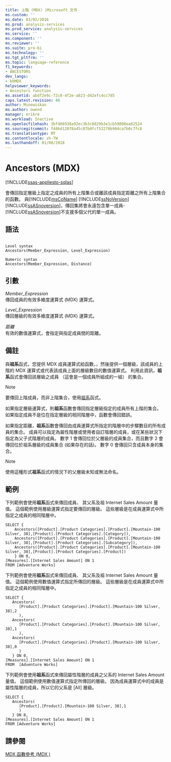 ```yaml
---
title: 上階 (MDX) |Microsoft 文件
ms.custom: ''
ms.date: 03/02/2016
ms.prod: analysis-services
ms.prod_service: analysis-services
ms.service: ''
ms.component: ''
ms.reviewer: ''
ms.suite: pro-bi
ms.technology: ''
ms.tgt_pltfrm: ''
ms.topic: language-reference
f1_keywords:
- ANCESTORS
dev_langs:
- kbMDX
helpviewer_keywords:
- Ancestors function
ms.assetid: abdf2e9c-72c8-4f2e-a823-d42efc4cc7d5
caps.latest.revision: 46
author: Minewiskan
ms.author: owend
manager: erikre
ms.workload: Inactive
ms.openlocfilehash: 3bf406938a92ec3b3c8829b3e1cb59098ea62524
ms.sourcegitcommit: f486d12078a45c87b0fcf52270b904ca7b0c7fc8
ms.translationtype: MT
ms.contentlocale: zh-TW
ms.lasthandoff: 01/08/2018
---
```

# <a name="ancestors-mdx"></a>Ancestors (MDX)
[!INCLUDE[ssas-appliesto-sqlas](../includes/ssas-appliesto-sqlas.md)]

  會傳回指定層級上指定之成員的所有上階集合或離該成員指定距離之所有上階集合的函數。 與[!INCLUDE[msCoName](../includes/msconame-md.md)] [!INCLUDE[ssNoVersion](../includes/ssnoversion-md.md)] [!INCLUDE[ssASnoversion](../includes/ssasnoversion-md.md)]，傳回集將會永遠包含單一成員-[!INCLUDE[ssASnoversion](../includes/ssasnoversion-md.md)]不支援多個父代的單一成員。  
  
## <a name="syntax"></a>語法  
  
```  
  
Level syntax  
Ancestors(Member_Expression, Level_Expression)  
  
Numeric syntax  
Ancestors(Member_Expression, Distance)  
```  
  
## <a name="arguments"></a>引數  
 *Member_Expression*  
 傳回成員的有效多維度運算式 (MDX) 運算式。  
  
 *Level_Expression*  
 傳回層級的有效多維度運算式 (MDX) 運算式。  
  
 *距離*  
 有效的數值運算式，會指定與指定成員間的距離。  
  
## <a name="remarks"></a>備註  
 與**祖系**函式，您提供 MDX 成員運算式給函數，，然後提供一個層級，該成員的上階的 MDX 運算式或代表該成員上面的層級數目的數值運算式。 利用此資訊，**祖系**函式會傳回該層級之成員 （這會是一個成員所組成的一組） 的集合。  
  
> [!NOTE]  
>  要傳回上階成員，而非上階集合，使用[祖系](../mdx/ancestor-mdx.md)函式。  
  
 如果指定層級運算式，則**祖系**函數會傳回指定層級指定的成員所有上階的集合。 如果指定成員不是位在指定層級的相同階層中，函數會傳回錯誤。  
  
 如果指定距離，**祖系**函數會傳回由成員運算式所指定的階層中的步驟數目的所有成員的集合。 成員可以指定為屬性階層或使用者自訂階層的成員，或在某些狀況下指定為父子式階層的成員。 數字 1 會傳回位於父層級的成員集合，而且數字 2 會傳回位於祖系層級的成員集合 (如果存在的話)。 數字 0 會傳回只含成員本身的集合。  
  
> [!NOTE]  
>  使用這種形式**祖系**函式的情況下的父層級未知或無法命名。  
  
## <a name="examples"></a>範例  
 下列範例會使用**祖系**函式來傳回成員、 其父系及祖 Internet Sales Amount 量值。 這個範例使用層級運算式指定要傳回的層級。 這些層級是在成員運算式中所指定之成員的相同階層中。  
  
```  
SELECT {  
    Ancestors([Product].[Product Categories].[Product].[Mountain-100 Silver, 38],[Product].[Product Categories].[Category]),  
    Ancestors([Product].[Product Categories].[Product].[Mountain-100 Silver, 38],[Product].[Product Categories].[Subcategory]),  
    Ancestors([Product].[Product Categories].[Product].[Mountain-100 Silver, 38],[Product].[Product Categories].[Product])  
    } ON 0,  
[Measures].[Internet Sales Amount] ON 1  
FROM [Adventure Works]  
```  
  
 下列範例會使用**祖系**函式來傳回成員、 其父系及祖 Internet Sales Amount 量值。 這個範例使用數值運算式指定所傳回的層級。 這些層級是在成員運算式中所指定之成員的相同階層中。  
  
```  
SELECT {  
   Ancestors(  
      [Product].[Product Categories].[Product].[Mountain-100 Silver, 38],2  
      ),  
   Ancestors(  
      [Product].[Product Categories].[Product].[Mountain-100 Silver, 38],1  
      ),  
   Ancestors(  
      [Product].[Product Categories].[Product].[Mountain-100 Silver, 38],0  
      )  
   } ON 0,  
[Measures].[Internet Sales Amount] ON 1  
FROM  [Adventure Works]  
```  
  
 下列範例會使用**祖系**函式來傳回屬性階層的成員之父系的 Internet Sales Amount 量值。 這個範例使用數值運算式指定所傳回的層級。 因為成員運算式中的成員是屬性階層的成員，所以它的父系是 [All] 層級。  
  
```  
SELECT {  
   Ancestors(  
      [Product].[Product].[Mountain-100 Silver, 38],1  
      )  
   } ON 0,  
[Measures].[Internet Sales Amount] ON 1  
FROM [Adventure Works]  
```  
  
## <a name="see-also"></a>請參閱  
 [MDX 函數參考 &#40;MDX &#41;](../mdx/mdx-function-reference-mdx.md)  
  
  
